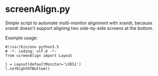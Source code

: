 # screenAlign.py
Simple script to automate multi-monitor alignment with xrandr, because xrandr doesn't support aligning two side-by-side screens at the bottom.

Example usage:

```
#!/usr/bin/env python3.5
# -*- coding: utf-8 -*-
from screenAlign import Layout

l = Layout(defaultMonitor='LVDS1')
l.setRightOfBottom()
```
